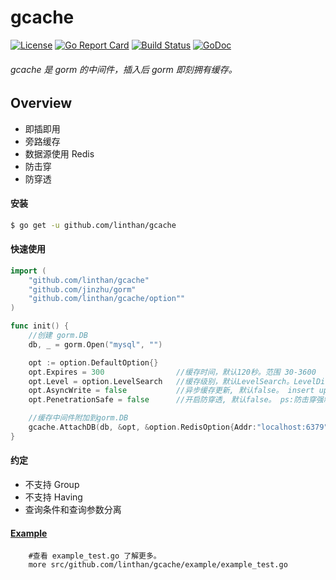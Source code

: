 # gcache

[![License](https://img.shields.io/badge/License-Apache%202.0-blue.svg)](https://github.com/linthan/gcache/blob/master/LICENSE) [![Go Report Card](https://goreportcard.com/badge/github.com/8treenet/tcp)](https://goreportcard.com/report/github.com/8treenet/tcp) [![Build Status](https://travis-ci.org/8treenet/gotree.svg?branch=master)](https://travis-ci.org/8treenet/gotree) [![GoDoc](https://godoc.org/github.com/8treenet/gotree?status.svg)](https://godoc.org/github.com/8treenet/gotree)

###### gcache 是 gorm 的中间件，插入后 gorm 即刻拥有缓存。

## Overview

- 即插即用
- 旁路缓存
- 数据源使用 Redis
- 防击穿
- 防穿透

#### 安装

```sh
$ go get -u github.com/linthan/gcache
```

#### 快速使用

```go
import (
    "github.com/linthan/gcache"
    "github.com/jinzhu/gorm"
    "github.com/linthan/gcache/option""
)

func init() {
    //创建 gorm.DB
    db, _ = gorm.Open("mysql", "")

    opt := option.DefaultOption{}
    opt.Expires = 300                //缓存时间，默认120秒。范围 30-3600
    opt.Level = option.LevelSearch   //缓存级别，默认LevelSearch。LevelDisable:关闭缓存，LevelModel:模型缓存， LevelSearch:查询缓存
    opt.AsyncWrite = false           //异步缓存更新, 默认false。 insert update delete 成功后是否异步更新缓存。 ps: affected如果未0，不触发更新。
    opt.PenetrationSafe = false 	 //开启防穿透, 默认false。 ps:防击穿强制全局开启。

    //缓存中间件附加到gorm.DB
    gcache.AttachDB(db, &opt, &option.RedisOption{Addr:"localhost:6379"})
}
```

#### 约定

- 不支持 Group
- 不支持 Having
- 查询条件和查询参数分离

#### [Example](https://github.com/linthan/gcache/blob/master/example/example_test.go)

```shell script
    #查看 example_test.go 了解更多。
    more src/github.com/linthan/gcache/example/example_test.go
```

